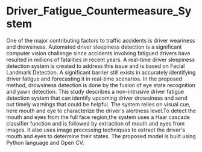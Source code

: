 # Driver_Fatigue_Countermeasure_System

One of the major contributing factors to traffic accidents is driver weariness and drowsiness. Automated driver sleepiness detection is a significant computer vision challenge since accidents involving fatigued drivers have resulted in millions of fatalities in recent years. A real-time driver sleepiness detection system is created to address this issue and is based on Facial Landmark Detection. A significant barrier still exists in accurately identifying driver fatigue and forecasting it in real-time scenarios. In the proposed method, drowsiness detection is done by the fusion of eye state recognition and yawn detection. This study describes a non-intrusive driver fatigue detection system that can identify upcoming driver drowsiness and send out timely warnings that could be helpful. The system relies on visual cue, here mouth and eye to characterize the driver's alertness level.To detect the mouth and eyes from the full face region,the system uses a Haar cascade classifier function and is followed by extraction of mouth and eyes from images. It also uses image processing techniques to extract the driver's mouth and eyes to determine their states. The proposed model is built using Python language and Open CV. 
